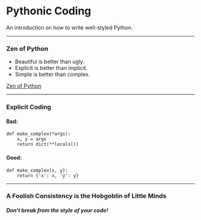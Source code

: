 # Pythonic Coding

An introduction on how to write well-styled Python.

---

### Zen of Python

- Beautiful is better than ugly.
- Explicit is better than implicit.
- Simple is better than complex.

[Zen of Python](https://www.python.org/dev/peps/pep-0020/)

---

### Explicit Coding

#### Bad:
```
def make_complex(*args):
    x, y = args
    return dict(**locals())
```

#### Good:
```
def make_complex(x, y):
    return {'x': x, 'y': y}
```

---

### A Foolish Consistency is the Hobgoblin of Little Minds

##### Don't break from the style of your code!
